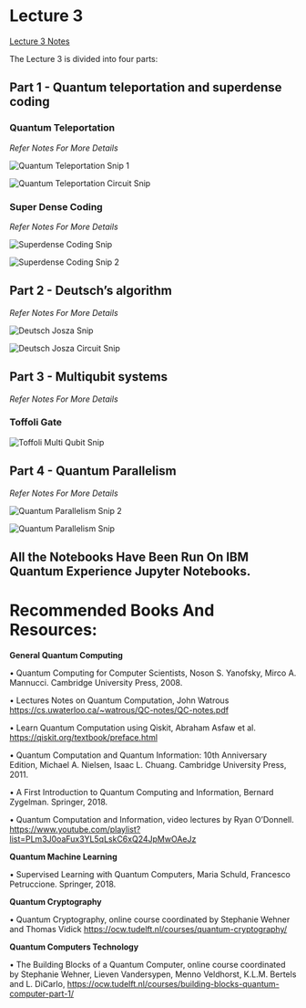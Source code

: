 # Lecture 3

<a href="https://github.com/aryashah2k/Quantum-Computing-Collection-Of-Resources/blob/main/CERN%20-%20Practical%20Introduction%20To%20Quantum%20Computing/Lecture%203%20Resources/Lecture%203%20Notes.pdf">Lecture 3 Notes</a>

The Lecture 3 is divided into four parts:

## Part 1 - Quantum teleportation and superdense coding 

### Quantum Teleportation

*Refer Notes For More Details*

![Quantum Teleportation Snip 1](https://github.com/aryashah2k/Quantum-Computing-Collection-Of-Resources/blob/main/CERN%20-%20Practical%20Introduction%20To%20Quantum%20Computing/Lecture%203%20Resources/assets/Quantum%20Teleportation%20Snip%201.png)

![Quantum Teleportation Circuit Snip](https://github.com/aryashah2k/Quantum-Computing-Collection-Of-Resources/blob/main/CERN%20-%20Practical%20Introduction%20To%20Quantum%20Computing/Lecture%203%20Resources/assets/Quantum%20Teleportation%20Circuit%20Snip.png)

### Super Dense Coding

*Refer Notes For More Details*

![Superdense Coding Snip](https://github.com/aryashah2k/Quantum-Computing-Collection-Of-Resources/blob/main/CERN%20-%20Practical%20Introduction%20To%20Quantum%20Computing/Lecture%203%20Resources/assets/Superdense%20Coding%20Snip.png)

![Superdense Coding Snip 2](https://github.com/aryashah2k/Quantum-Computing-Collection-Of-Resources/blob/main/CERN%20-%20Practical%20Introduction%20To%20Quantum%20Computing/Lecture%203%20Resources/assets/Superdense%20Coding%20Snip%202.png)

## Part 2 - Deutsch’s algorithm

*Refer Notes For More Details*

![Deutsch Josza Snip](https://github.com/aryashah2k/Quantum-Computing-Collection-Of-Resources/blob/main/CERN%20-%20Practical%20Introduction%20To%20Quantum%20Computing/Lecture%203%20Resources/assets/Deutsch%20Josza%20Snip.png)

![Deutsch Josza Circuit Snip](https://github.com/aryashah2k/Quantum-Computing-Collection-Of-Resources/blob/main/CERN%20-%20Practical%20Introduction%20To%20Quantum%20Computing/Lecture%203%20Resources/assets/Deutsch%20Josza%20Circuit%20Snip.png)

## Part 3 - Multiqubit systems

*Refer Notes For More Details*

### Toffoli Gate

![Toffoli Multi Qubit Snip](https://github.com/aryashah2k/Quantum-Computing-Collection-Of-Resources/blob/main/CERN%20-%20Practical%20Introduction%20To%20Quantum%20Computing/Lecture%203%20Resources/assets/Toffoli%20Multi%20Qubit%20Snip.png)

## Part 4 - Quantum Parallelism

*Refer Notes For More Details*

![Quantum Parallelism Snip 2](https://github.com/aryashah2k/Quantum-Computing-Collection-Of-Resources/blob/main/CERN%20-%20Practical%20Introduction%20To%20Quantum%20Computing/Lecture%203%20Resources/assets/Quantum%20Parallelism%20Snip%202.png)

![Quantum Parallelism Snip](https://github.com/aryashah2k/Quantum-Computing-Collection-Of-Resources/blob/main/CERN%20-%20Practical%20Introduction%20To%20Quantum%20Computing/Lecture%203%20Resources/assets/Quantum%20Parallelism%20Snip.png)

## All the Notebooks Have Been Run On IBM Quantum Experience Jupyter Notebooks.

# Recommended Books And Resources:

**General Quantum Computing**

• Quantum Computing for Computer Scientists, Noson S. Yanofsky, Mirco A. Mannucci.
Cambridge University Press, 2008.

• Lectures Notes on Quantum Computation, John Watrous
https://cs.uwaterloo.ca/~watrous/QC-notes/QC-notes.pdf

• Learn Quantum Computation using Qiskit, Abraham Asfaw et al.
https://qiskit.org/textbook/preface.html

• Quantum Computation and Quantum Information: 10th Anniversary Edition, Michael
A. Nielsen, Isaac L. Chuang. Cambridge University Press, 2011.

• A First Introduction to Quantum Computing and Information, Bernard Zygelman.
Springer, 2018.

• Quantum Computation and Information, video lectures by Ryan O’Donnell.
https://www.youtube.com/playlist?list=PLm3J0oaFux3YL5qLskC6xQ24JpMwOAeJz

**Quantum Machine Learning**

• Supervised Learning with Quantum Computers, Maria Schuld, Francesco
Petruccione. Springer, 2018.

**Quantum Cryptography**

• Quantum Cryptography, online course coordinated by Stephanie Wehner and
Thomas Vidick https://ocw.tudelft.nl/courses/quantum-cryptography/

**Quantum Computers Technology**

• The Building Blocks of a Quantum Computer, online course coordinated by Stephanie Wehner, Lieven Vandersypen, Menno Veldhorst, K.L.M. Bertels and L. DiCarlo, https://ocw.tudelft.nl/courses/building-blocks-quantum-computer-part-1/